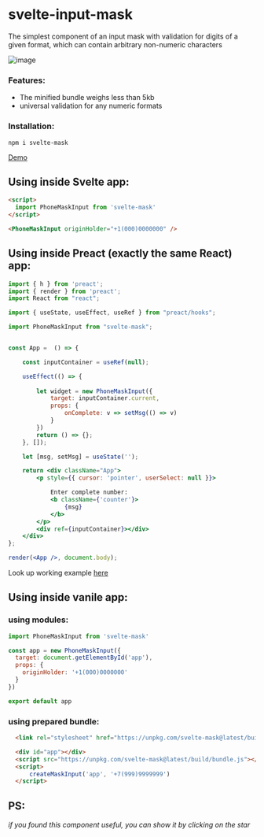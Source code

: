 # svelte-input-mask

The simplest component of an input mask with validation for digits of a given format, which can contain arbitrary non-numeric characters

![image](https://user-images.githubusercontent.com/40761960/188269627-0d395369-31e7-4b46-81f3-802b5ef04c9c.png)

### Features:
- The minified bundle weighs less than 5kb
- universal validation for any numeric formats

### Installation:

```
npm i svelte-mask
```

[Demo](https://coding-style.ru/code_reviews/271/edit)


## Using inside Svelte app:

```html
<script>
  import PhoneMaskInput from 'svelte-mask'
</script>

<PhoneMaskInput originHolder="+1(000)0000000" />
```


## Using inside Preact (exactly the same React) app:

```jsx
import { h } from 'preact';
import { render } from 'preact';
import React from "react";

import { useState, useEffect, useRef } from "preact/hooks";

import PhoneMaskInput from "svelte-mask";


const App =  () => {

    const inputContainer = useRef(null);

    useEffect(() => {
                                       
        let widget = new PhoneMaskInput({
            target: inputContainer.current,
            props: {
                onComplete: v => setMsg(() => v)
            }
        })        
        return () => {};
    }, []);

    let [msg, setMsg] = useState('');

    return <div className="App">        
        <p style={{ cursor: 'pointer', userSelect: null }}>

            Enter complete number:
            <b className={'counter'}>
                {msg}
            </b>
        </p>
        <div ref={inputContainer}></div>
    </div>
};

render(<App />, document.body);
```

Look up working example [here](https://github.com/Sanshain/svelte-input-mask/tree/main/examples/react_sample)


## Using inside vanile app:

### using modules:

```js
import PhoneMaskInput from 'svelte-mask'

const app = new PhoneMaskInput({
  target: document.getElementById('app'),
  props: {
    originHolder: '+1(000)0000000'
  }  
})

export default app
```

### using prepared bundle:

```html
  <link rel="stylesheet" href="https://unpkg.com/svelte-mask@latest/build/css/app.css">  

  <div id="app"></div>    
  <script src="https://unpkg.com/svelte-mask@latest/build/bundle.js"></script>
  <script>
      createMaskInput('app', '+7(999)9999999')        
  </script>
```


## PS:

*if you found this component useful, you can show it by clicking on the star*
